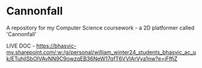 # Cannonfall
A repository for my Computer Science coursework - a 2D platformer called 'Cannonfall'

LIVE DOC - https://bhasvic-my.sharepoint.com/:w:/g/personal/william_winter24_students_bhasvic_ac_uk/ETuhjISbOlVAvNN9C9owzqEB36NeW17qfT6VVlArVya1nw?e=jFffjZ

